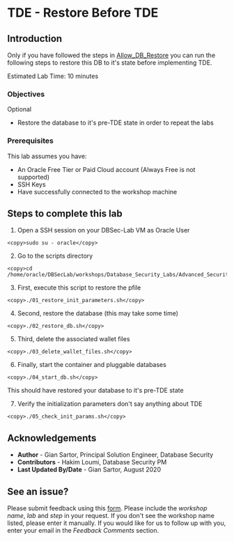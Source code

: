 # TDE - Restore Before TDE

## Introduction

Only if you have followed the steps in [Allow_DB_Restore](../Allow_DB_Restore/README.md) you can run the following steps to restore this DB to it's state before implementing TDE.

Estimated Lab Time: 10 minutes

### Objectives
Optional
- Restore the database to it's pre-TDE state in order to repeat the labs 

### Prerequisites
This lab assumes you have:
- An Oracle Free Tier or Paid Cloud account (Always Free is not supported)
- SSH Keys
- Have successfully connected to the workshop machine

## Steps to complete this lab

1. Open a SSH session on your DBSec-Lab VM as Oracle User

````
<copy>sudo su - oracle</copy>
````

2. Go to the scripts directory

````
<copy>cd /home/oracle/DBSecLab/workshops/Database_Security_Labs/Advanced_Security/TDE/Restore_Before_TDE</copy>
````

3. First, execute this script to restore the pfile

````
<copy>./01_restore_init_parameters.sh</copy>
````

4. Second, restore the database (this may take some time)

````
<copy>./02_restore_db.sh</copy>
````

5. Third, delete the associated wallet files

````
<copy>./03_delete_wallet_files.sh</copy>
````

6. Finally, start the container and pluggable databases

````
<copy>./04_start_db.sh</copy>
````

  This should have restored your database to it's pre-TDE state

7. Verify the initialization parameters don't say anything about TDE

````
<copy>./05_check_init_params.sh</copy>
````

## Acknowledgements
- **Author** - Gian Sartor, Principal Solution Engineer, Database Security
- **Contributors** - Hakim Loumi, Database Security PM
- **Last Updated By/Date** - Gian Sartor, August 2020

## See an issue?
Please submit feedback using this [form](https://apexapps.oracle.com/pls/apex/f?p=133:1:::::P1_FEEDBACK:1). Please include the *workshop name*, *lab* and *step* in your request.  If you don't see the workshop name listed, please enter it manually. If you would like for us to follow up with you, enter your email in the *Feedback Comments* section.
